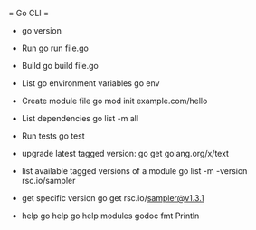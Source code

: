 = Go CLI =

- go version

- Run
  go run file.go

- Build
  go build file.go

- List go environment variables
  go env

- Create module file
  go mod init example.com/hello

- List dependencies
  go list -m all

- Run tests
  go test

- upgrade latest tagged version:
  go get golang.org/x/text

- list available tagged versions of a module
  go list -m -version rsc.io/sampler

- get specific version
  go get rsc.io/sampler@v1.3.1

- help
  go help
  go help modules
  godoc fmt Println

